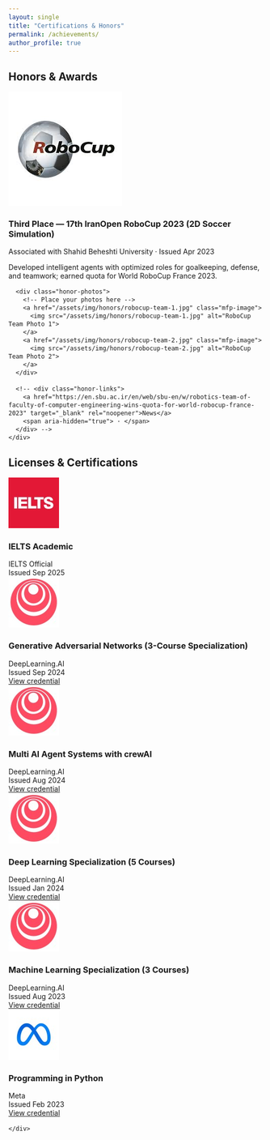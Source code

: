 ```yaml
---
layout: single
title: "Certifications & Honors"
permalink: /achievements/
author_profile: true
---
```




## Honors & Awards

<section class="honor-grid">

  <article class="honor-card">
    <img class="honor-card__logo" src="/assets/img/logos/robocup.jpg" alt="RoboCup">
    <div class="honor-card__body">
      <h3 class="honor-card__title">Third Place — 17th IranOpen RoboCup 2023 (2D Soccer Simulation)</h3>
      <div class="honor-card__org">
        Associated with Shahid Beheshti University · Issued Apr 2023
      </div>
      <p class="honor-card__summary">
        Developed intelligent agents with optimized roles for goalkeeping, defense, and teamwork; earned quota for World RoboCup France 2023.
      </p>

      <div class="honor-photos">
        <!-- Place your photos here -->
        <a href="/assets/img/honors/robocup-team-1.jpg" class="mfp-image">
          <img src="/assets/img/honors/robocup-team-1.jpg" alt="RoboCup Team Photo 1">
        </a>
        <a href="/assets/img/honors/robocup-team-2.jpg" class="mfp-image">
          <img src="/assets/img/honors/robocup-team-2.jpg" alt="RoboCup Team Photo 2">
        </a>
      </div>

      <!-- <div class="honor-links">
        <a href="https://en.sbu.ac.ir/en/web/sbu-en/w/robotics-team-of-faculty-of-computer-engineering-wins-quota-for-world-robocup-france-2023" target="_blank" rel="noopener">News</a>
        <span aria-hidden="true"> · </span>
      </div> -->
    </div>
  </article>

</section>



## Licenses & Certifications

<section class="cert-grid">

  <!-- IELTS -->
  <article class="cert-card">
    <img class="cert-card__logo" src="/assets/img/logos/ielts.jpg" alt="IELTS">
    <div class="cert-card__body">
      <h3 class="cert-card__title">IELTS Academic</h3>
      <div class="cert-card__org">IELTS Official</div>
      <div class="cert-card__meta">Issued Sep 2025</div>
      <!-- <ul class="cert-card__badges">
        <li class="badge"><i class="fas fa-language"></i> Academic</li>
        <li class="badge"><i class="far fa-id-badge"></i> Verified</li>
      </ul> -->
      <!-- <a class="cert-link" href="YOUR_LINK">View credential</a> -->
    </div>
  </article>

  <!-- GANs Specialization -->
  <article class="cert-card">
    <img class="cert-card__logo" src="/assets/img/logos/deeplearningai.jpg" alt="DeepLearning.AI">
    <div class="cert-card__body">
      <h3 class="cert-card__title">Generative Adversarial Networks (3-Course Specialization)</h3>
      <div class="cert-card__org">DeepLearning.AI</div>
      <div class="cert-card__meta">Issued Sep 2024</div>
      <!-- <ul class="cert-card__badges">
        <li class="badge"><i class="fas fa-project-diagram"></i> GANs</li>
        <li class="badge"><i class="fas fa-clone"></i> Pix2Pix / CycleGAN</li>
        <li class="badge"><i class="fas fa-images"></i> StyleGAN</li>
      </ul> -->
      <a class="cert-link" href="https://www.coursera.org/account/accomplishments/specialization/0YFNYEMJQVVW">View credential</a>
    </div>
  </article>

  <!-- Multi-Agent crewAI -->
  <article class="cert-card">
    <img class="cert-card__logo" src="/assets/img/logos/deeplearningai.jpg" alt="DeepLearning.AI">
    <div class="cert-card__body">
      <h3 class="cert-card__title">Multi AI Agent Systems with crewAI</h3>
      <div class="cert-card__org">DeepLearning.AI</div>
      <div class="cert-card__meta">Issued Aug 2024</div>
      <!-- <ul class="cert-card__badges">
        <li class="badge"><i class="fas fa-users-cog"></i> Multi-Agent</li>
        <li class="badge"><i class="fas fa-robot"></i> LLM Ops</li>
      </ul> -->
      <a class="cert-link" href="https://learn.deeplearning.ai/accomplishments/4b048f51-bc25-4e85-9e05-63279e790b43?usp=sharing">View credential</a>
    </div>
  </article>

  <!-- Deep Learning Spec -->
  <article class="cert-card">
    <img class="cert-card__logo" src="/assets/img/logos/deeplearningai.jpg" alt="DeepLearning.AI">
    <div class="cert-card__body">
      <h3 class="cert-card__title">Deep Learning Specialization (5 Courses)</h3>
      <div class="cert-card__org">DeepLearning.AI</div>
      <div class="cert-card__meta">Issued Jan 2024</div>
      <!-- <ul class="cert-card__badges">
        <li class="badge"><i class="fas fa-brain"></i> CNN / RNN</li>
        <li class="badge"><i class="fas fa-microchip"></i> Transformers</li>
      </ul> -->
      <a class="cert-link" href="https://www.coursera.org/account/accomplishments/specialization/3G2YEFA247AR">View credential</a>
    </div>
  </article>

  <!-- Machine Learning Spec -->
  <article class="cert-card">
    <img class="cert-card__logo" src="/assets/img/logos/deeplearningai.jpg" alt="DeepLearning.AI">
    <div class="cert-card__body">
      <h3 class="cert-card__title">Machine Learning Specialization (3 Courses)</h3>
      <div class="cert-card__org">DeepLearning.AI</div>
      <div class="cert-card__meta">Issued Aug 2023</div>
      <!-- <ul class="cert-card__badges">
        <li class="badge"><i class="fas fa-project-diagram"></i> Supervised/Unsupervised</li>
        <li class="badge"><i class="fas fa-chess"></i> RL Basics</li>
      </ul> -->
      <a class="cert-link" href="https://www.coursera.org/account/accomplishments/specialization/certificate/3WJRF69LL4QJ">View credential</a>
    </div>
  </article>

  <!-- Meta APIs -->
  <!-- <article class="cert-card">
    <img class="cert-card__logo" src="/assets/img/logos/meta.jpg" alt="Meta">
    <div class="cert-card__body">
      <h3 class="cert-card__title">APIs</h3>
      <div class="cert-card__org">Meta</div>
      <div class="cert-card__meta">Issued Jul 2023 · Credential ID: YX8SM2KE5KW4</div>
      <ul class="cert-card__badges">
        <li class="badge"><i class="fas fa-plug"></i> REST</li>
        <li class="badge"><i class="fas fa-database"></i> Data Access</li>
      </ul>
    </div>
  </article> -->

  <!-- Coursera Version Control -->
  <!-- <article class="cert-card">
    <img class="cert-card__logo" src="/assets/img/logos/coursera.jpg" alt="Coursera">
    <div class="cert-card__body">
      <h3 class="cert-card__title">Version Control</h3>
      <div class="cert-card__org">Coursera</div>
      <div class="cert-card__meta">Issued Feb 2023 · Credential ID: MLFUTRMTFTZ5</div>
      <ul class="cert-card__badges">
        <li class="badge"><i class="fab fa-git-alt"></i> Git</li>
      </ul>
    </div>
  </article> -->

  <!-- Coursera Intro to Back-End -->
  <!-- <article class="cert-card">
    <img class="cert-card__logo" src="/assets/img/logos/coursera.jpg" alt="Coursera">
    <div class="cert-card__body">
      <h3 class="cert-card__title">Introduction to Back-End Development</h3>
      <div class="cert-card__org">Coursera</div>
      <div class="cert-card__meta">Issued Feb 2023 · Credential ID: MQHX84UPV7BL</div>
      <ul class="cert-card__badges">
        <li class="badge"><i class="fas fa-database"></i> SQL</li>
        <li class="badge"><i class="fas fa-server"></i> Databases</li>
      </ul>
    </div>
  </article> -->

  <!-- Meta Python -->
  <article class="cert-card">
    <img class="cert-card__logo" src="/assets/img/logos/meta.jpg" alt="Meta">
    <div class="cert-card__body">
      <h3 class="cert-card__title">Programming in Python</h3>
      <div class="cert-card__org">Meta</div>
      <div class="cert-card__meta">Issued Feb 2023</div>
      <!-- <ul class="cert-card__badges">
        <li class="badge"><i class="fab fa-python"></i> Python</li>
      </ul> -->
      <a class="cert-link" href="https://www.coursera.org/account/accomplishments/certificate/LQB6VRBD26RE">View credential</a>
      
    </div>
  </article>

  <!-- Berklee Guitar
  <article class="cert-card">
    <img class="cert-card__logo" src="/assets/img/logos/berklee.jpg" alt="Berklee College of Music">
    <div class="cert-card__body">
      <h3 class="cert-card__title">How to Play Guitar (4-Course Specialization)</h3>
      <div class="cert-card__org">Berklee College of Music</div>
      <div class="cert-card__meta">Issued May 2024 · Credential ID: BYWN9S77WVDE</div>
      <ul class="cert-card__badges">
        <li class="badge"><i class="fas fa-guitar"></i> Acoustic</li>
        <li class="badge"><i class="fas fa-music"></i> Music Theory</li>
      </ul>
    </div>
  </article> -->

</section>


